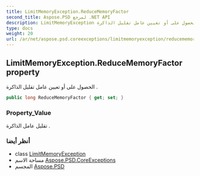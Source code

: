 ```yaml
---
title: LimitMemoryException.ReduceMemoryFactor
second_title: Aspose.PSD لمرجع .NET API
description: LimitMemoryException ملكية. الحصول على أو تعيين عامل تقليل الذاكرة .
type: docs
weight: 20
url: /ar/net/aspose.psd.coreexceptions/limitmemoryexception/reducememoryfactor/
---
```

## LimitMemoryException.ReduceMemoryFactor property

الحصول على أو تعيين عامل تقليل الذاكرة .

```csharp
public long ReduceMemoryFactor { get; set; }
```

### Property_Value

تقليل عامل الذاكرة .

### أنظر أيضا

* class [LimitMemoryException](../)
* مساحة الاسم [Aspose.PSD.CoreExceptions](../../limitmemoryexception/)
* المجسم [Aspose.PSD](../../../)


